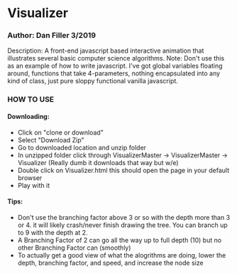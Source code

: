# Visualizer
### Author: Dan Filler 3/2019

Description: A front-end javascript based interactive animation that illustrates several basic computer science algorithms. 
Note: Don't use this as an example of how to write javascript. I've got global variables floating around, functions that take 4-parameters, nothing encapsulated into any kind of class, just pure sloppy functional vanilla javascript.

### HOW TO USE
#### Downloading:
* Click on "clone or download"
* Select "Download Zip"
* Go to downloaded location and unzip folder
* In unzipped folder click through VisualizerMaster -> VisualizerMaster -> Visualizer (Really dumb it downloads that way but w/e)
* Double click on Visualizer.html this should open the page in your default browser
* Play with it

#### Tips:
* Don't use the branching factor above 3 or so with the depth more than 3 or 4. it will likely crash/never finish drawing the tree. You can branch up to 9 with the depth at 2.
* A Branching Factor of 2 can go all the way up to full depth (10) but no other Branching Factor can (smoothly)
* To actually get a good view of what the alogrithms are doing, lower the depth, branching factor, and speed, and increase the node size
